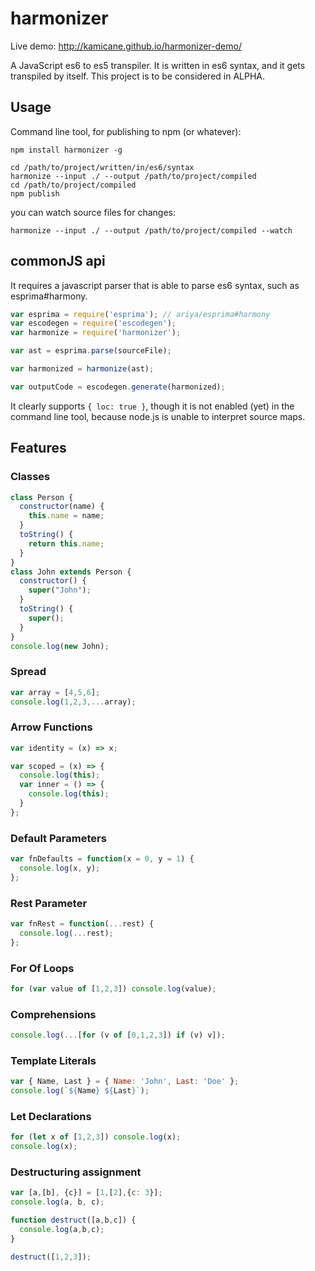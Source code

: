 # harmonizer

Live demo: http://kamicane.github.io/harmonizer-demo/

A JavaScript es6 to es5 transpiler.
It is written in es6 syntax, and it gets transpiled by itself.
This project is to be considered in ALPHA.

## Usage

Command line tool, for publishing to npm (or whatever):

```
npm install harmonizer -g
```

```
cd /path/to/project/written/in/es6/syntax
harmonize --input ./ --output /path/to/project/compiled
cd /path/to/project/compiled
npm publish
```

you can watch source files for changes:

```
harmonize --input ./ --output /path/to/project/compiled --watch
```

## commonJS api

It requires a javascript parser that is able to parse es6 syntax, such as esprima#harmony.

```js
var esprima = require('esprima'); // ariya/esprima#harmony
var escodegen = require('escodegen');
var harmonize = require('harmonizer');

var ast = esprima.parse(sourceFile);

var harmonized = harmonize(ast);

var outputCode = escodegen.generate(harmonized);
```

It clearly supports `{ loc: true }`, though it is not enabled (yet) in the command line tool, because node.js is unable to interpret source maps.

## Features

### Classes

```js
class Person {
  constructor(name) {
    this.name = name;
  }
  toString() {
    return this.name;
  }
}
class John extends Person {
  constructor() {
    super("John");
  }
  toString() {
    super();
  }
}
console.log(new John);
```

### Spread

```js
var array = [4,5,6];
console.log(1,2,3,...array);
```

### Arrow Functions

```js
var identity = (x) => x;

var scoped = (x) => {
  console.log(this);
  var inner = () => {
    console.log(this);
  }
};
```

### Default Parameters

```js
var fnDefaults = function(x = 0, y = 1) {
  console.log(x, y);
};
```

### Rest Parameter

```js
var fnRest = function(...rest) {
  console.log(...rest);
};
```

### For Of Loops

```js
for (var value of [1,2,3]) console.log(value);
```

### Comprehensions

```js
console.log(...[for (v of [0,1,2,3]) if (v) v]);
```

### Template Literals

```js
var { Name, Last } = { Name: 'John', Last: 'Doe' };
console.log(`${Name} ${Last}`);
```

### Let Declarations

```js
for (let x of [1,2,3]) console.log(x);
console.log(x);
```

### Destructuring assignment

```js
var [a,[b], {c}] = [1,[2],{c: 3}];
console.log(a, b, c);

function destruct([a,b,c]) {
  console.log(a,b,c);
}

destruct([1,2,3]);
```
